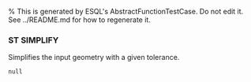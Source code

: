 % This is generated by ESQL's AbstractFunctionTestCase. Do not edit it. See ../README.md for how to regenerate it.

### ST SIMPLIFY
Simplifies the input geometry with a given tolerance.

```esql
null
```
